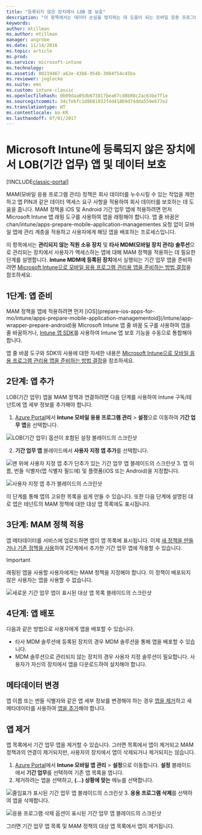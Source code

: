 ```yaml
---
title: "등록되지 않은 장치에서 LOB 앱 보호"
description: "이 항목에서는 데이터 손실을 방지하는 데 도움이 되는 모바일 응용 프로그램 관리 정책을 적용할 수 있도록 사용자 지정 LOB(기간 업무) 앱을 준비하는 방법을 설명합니다."
keywords: 
author: mtillman
ms.author: mtillman
manager: angrobe
ms.date: 11/14/2016
ms.topic: article
ms.prod: 
ms.service: microsoft-intune
ms.technology: 
ms.assetid: 00219467-a62e-43b6-954b-3084f54c45ba
ms.reviewer: joglocke
ms.suite: ems
ms.custom: intune-classic
ms.openlocfilehash: 0b09daa05db673817bea67cd8b88c2ac63be7f1e
ms.sourcegitcommit: 34cfebfc1d8b81032f4d41869d74dda559e677e2
ms.translationtype: HT
ms.contentlocale: ko-KR
ms.lasthandoff: 07/01/2017
---
```

# <a name="protect-line-of-business-apps-and-data-on-devices-that-are-not-enrolled-in-microsoft-intune"></a>Microsoft Intune에 등록되지 않은 장치에서 LOB(기간 업무) 앱 및 데이터 보호

[!INCLUDE[classic-portal](../includes/classic-portal.md)]

MAM(모바일 응용 프로그램 관리) 정책은 회사 데이터를 누수시킬 수 있는 작업을 제한하고 앱 PIN과 같은 데이터 액세스 요구 사항을 적용하여 회사 데이터를 보호하는 데 도움을 줍니다. MAM 정책을 iOS 및 Android 기간 업무 앱에 적용하려면 먼저 Microsoft Intune 앱 래핑 도구를 사용하여 앱을 래핑해야 합니다. 앱 줄 바꿈은 chan/intune/apps-prepare-mobile-application-managementes 요청 없이 모바일 앱에 관리 계층을 적용하고 사용자에게 해당 앱을 배포하는 프로세스입니다.  

이 항목에서는 **관리되지 않는 직원 소유 장치** 및 **타사 MDM(모바일 장치 관리) 솔루션**으로 관리되는 장치에서 사용자가 액세스하는 앱에 대해 MAM 정책을 적용하는 데 필요한 단계를 설명합니다.  **Intune MDM에 등록된 장치**에서 실행되는 기간 업무 앱을 준비하려면 [Microsoft Intune으로 모바일 응용 프로그램 관리용 앱을 준비하는 방법 결정](/intune/apps-prepare-mobile-application-management)을 참조하세요.


##  <a name="step-1-prepare-the-app"></a>1단계: 앱 준비

MAM 정책을 앱에 적용하려면 먼저 [iOS](prepare-ios-apps-for-mo/intune/apps-prepare-mobile-application-managementoid](/intune/app-wrapper-prepare-android)용 Microsoft Intune 앱 줄 바꿈 도구를 사용하여 앱을 줄 바꿈하거나, [Intune 앱 SDK](/intune/app-sdk)를 사용하여 Intune 앱 보호 기능을 수동으로 통합해야 합니다.

앱 줄 바꿈 도구와 SDK의 사용에 대한 자세한 내용은 [Microsoft Intune으로 모바일 응용 프로그램 관리용 앱을 준비하는 방법 결정](/intune/apps-prepare-mobile-application-management)을 참조하세요.

## <a name="step-2-add-the-app"></a>2단계: 앱 추가

LOB(기간 업무) 앱을 MAM 정책과 연결하려면 다음 단계를 사용하여 Intune 구독/테넌트에 앱 세부 정보를 추가해야 합니다.

1. [Azure Portal](https://portal.azure.com/)에서 **Intune 모바일 응용 프로그램 관리** > **설정**으로 이동하여 **기간 업무 앱**을 선택합니다.

  ![LOB(기간 업무) 옵션이 포함된 설정 블레이드의 스크린샷](../media/mam-azure-portal-lob-on-settings.png)

2. **기간 업무 앱** 블레이드에서 **사용자 지정 앱 추가**를 선택합니다.

  ![맨 위에 사용자 지정 앱 추가 단추가 있는 기간 업무 앱 블레이드의 스크린샷](../media/mam-azure-portal-add-lob-app-action.png)
3.  앱 이름, 번들 식별자(앱 식별자 필드에) 및 플랫폼(iOS 또는 Android)을 지정합니다.

  ![사용자 지정 앱 추가 블레이드의 스크린샷](../media/mam-azure-portal-add-app-details.png)

  이 단계를 통해 앱의 고유한 목록을 쉽게 만들 수 있습니다. 또한 다음 단계에 설명된 대로 앱은 테넌트의 MAM 정책에 대한 대상 앱 목록에도 표시됩니다.

## <a name="step-3-apply-mam-policies"></a>3단계: MAM 정책 적용
앱 메타데이터를 서비스에 업로드하면 앱이 앱 목록에 표시됩니다. 이제 [새 정책을 만들거나 기존 정책을 사용](create-and-deploy-mobile-app-management-policies-with-microsoft-intune.md)하여 2단계에서 추가한 기간 업무 앱에 적용할 수 있습니다.

>[!IMPORTANT]
>래핑된 앱을 사용할 사용자에게는 MAM 정책을 지정해야 합니다.  이 정책이 배포되지 않은 사용자는 앱을 사용할 수 없습니다.


  ![새로운 기간 업무 앱이 표시된 대상 앱 목록 블레이드의 스크린샷](../media/mam-azure-portal-lob-on-targeted-app-list.png)
## <a name="step-4-distribute-the-app"></a>4단계: 앱 배포
다음과 같은 방법으로 사용자에게 앱을 배포할 수 있습니다.
* 타사 MDM 솔루션에 등록된 장치의 경우 MDM 솔루션을 통해 앱을 배포할 수 있습니다.
* MDM 솔루션으로 관리되지 않는 장치의 경우 사용자 지정 솔루션이 필요합니다. 사용자가 자신의 장치에서 앱을 다운로드하여 설치해야 합니다.

## <a name="change-the-metadata"></a>메타데이터 변경
앱 이름 또는 번들 식별자와 같은 앱 세부 정보를 변경해야 하는 경우 [앱을 제거](#remove-apps)하고 새 메타데이터를 사용하여 [앱을 추가](#step-2-add-the-app)해야 합니다.

##  <a name="remove-apps"></a>앱 제거
앱 목록에서 기간 업무 앱을 제거할 수 있습니다. 그러면 목록에서 앱이 제거되고 MAM 정책과의 연결이 제거되지만, 사용자의 장치에서 앱이 삭제되거나 제거되지는 않습니다.  

1.  [Azure Portal](https://portal.azure.com/)에서 **Intune 모바일 앱 관리** > **설정**으로 이동합니다. **설정** 블레이드에서 **기간 업무**를 선택하여 기존 앱 목록을 엽니다.  
2.  제거하려는 앱을 선택하고, **(...) 상황에 맞는** 메뉴를 선택합니다.

  ![줄임표가 표시된 기간 업무 앱 블레이드의 스크린샷](../media/mam-azure-portal-lob-context-menu.png)
3.  **응용 프로그램 삭제**를 선택하여 앱을 삭제합니다.

  ![응용 프로그램 삭제 옵션이 표시된 기간 업무 앱 블레이드의 스크린샷](../media/mam-azure-portal-delete-app.png)

  그러면 기간 업무 앱 목록 및 MAM 정책의 대상 앱 목록에서 앱이 제거됩니다.
